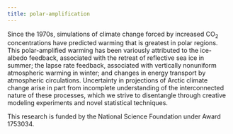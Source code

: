 ```yaml
---
title: polar-amplification 
---
```


<!-- A 75-100 word paragraph describing the motivation behind these projects -->

Since the 1970s, simulations of climate change forced by increased CO<sub>2</sub> concentrations have predicted warming that is greatest in polar regions. This polar-amplified warming has been variously attributed to the ice-albedo feedback, associated with the retreat of reflective sea ice in summer; the lapse rate feedback, associated with vertically nonuniform atmospheric warming in winter; and changes in energy transport by atmospheric circulations. Uncertainty in projections of Arctic climate change arise in part from incomplete understanding of the interconnected nature of these processes, which we strive to disentangle through creative modeling experiments and novel statistical techniques.

This research is funded by the National Science Foundation under Award 1753034.
